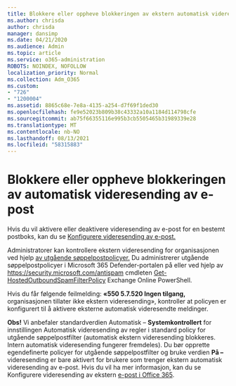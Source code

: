 ```yaml
---
title: Blokkere eller oppheve blokkeringen av ekstern automatisk videresending av e-post
ms.author: chrisda
author: chrisda
manager: dansimp
ms.date: 04/21/2020
ms.audience: Admin
ms.topic: article
ms.service: o365-administration
ROBOTS: NOINDEX, NOFOLLOW
localization_priority: Normal
ms.collection: Adm_O365
ms.custom:
- "726"
- "1200004"
ms.assetid: 8865c68e-7e8a-4135-a254-d7f69f1ded30
ms.openlocfilehash: fe9e52023b809b38c43332a10a1184d114798cfe
ms.sourcegitcommit: ab75f66355116e995b3cb5505465b31989339e28
ms.translationtype: MT
ms.contentlocale: nb-NO
ms.lasthandoff: 08/13/2021
ms.locfileid: "58315883"
---
```

# <a name="block-or-unblock-eternal-automatic-email-forwarding"></a>Blokkere eller oppheve blokkeringen av automatisk videresending av e-post

Hvis du vil aktivere eller deaktivere videresending av e-post for en bestemt postboks, kan du se [Konfigurere videresending av e-post.](https://docs.microsoft.com/microsoft-365/admin/email/configure-email-forwarding)

Administratorer kan kontrollere ekstern videresending for organisasjonen ved hjelp [av utgående søppelpostpolicyer.](https://docs.microsoft.com/microsoft-365/security/office-365-security/configure-the-outbound-spam-policy) Du administrerer utgående søppelpostpolicyer i Microsoft 365 Defender-portalen på eller ved hjelp av <https://security.microsoft.com/antispam> cmdleten [Get-HostedOutboundSpamFilterPolicy](https://docs.microsoft.com/powershell/module/exchange/get-hostedoutboundspamfilterpolicy) Exchange Online PowerShell.

Hvis du får følgende feilmelding: **«550 5.7.520 Ingen tilgang,** organisasjonen tillater ikke ekstern videresending», kontroller at policyen er konfigurert til å aktivere eksterne automatisk videresendte meldinger.

**Obs!** Vi anbefaler standardverdien Automatisk –  **Systemkontrollert** for innstillingen Automatisk videresending av regler i standard policy for utgående søppelpostfilter (automatisk ekstern videresending blokkeres. Intern automatisk videresending fungerer fremdeles). Du bør opprette egendefinerte policyer for utgående søppelpostfilter og bruke verdien **På –** videresending er bare aktivert for brukere som trenger ekstern automatisk videresending av e-post. Hvis du vil ha mer informasjon, kan du se Konfigurere videresending av ekstern [e-post i Office 365](https://docs.microsoft.com/microsoft-365/security/office-365-security/external-email-forwarding).
